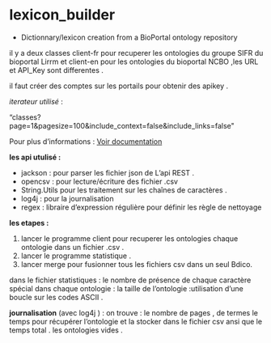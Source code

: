 # lexicon_builder
* Dictionnary/lexicon creation from a BioPortal ontology repository

il y a deux classes  client-fr pour  recuperer les ontologies du groupe SIFR du bioportal Lirrm  et client-en pour les ontologies du bioportal NCBO  ,les  URL et API_Key sont differentes .




il faut créer des comptes sur les portails pour obtenir des apikey  .


*iterateur utilisé* : 

“classes?page=1&pagesize=100&include_context=false&include_links=false"


 Pour plus  d’informations  : 
[ Voir documentation ](http://data.bioontology.org/documentation)


**les api utulisé :**

- jackson : pour parser les fichier json de L’api REST .
- opencsv : pour lecture/écriture des fichier .csv
- String.Utils pour les traitement  sur les chaînes de caractères .
- log4j : pour la journalisation 
- regex : libraire d’expression régulière pour définir les règle de nettoyage 

**les etapes  :**

1. lancer le programme client  pour recuperer les ontologies chaque ontologie dans un fichier .csv .
2. lancer le programme statistique  .
3. lancer merge   pour fusionner tous les fichiers csv dans un seul Bdico.

 dans le fichier statistiques :
le nombre de présence de chaque caractère spécial dans chaque ontologie :
la taille de l’ontologie :utilisation d’une boucle sur les  codes ASCII .

**journalisation** (avec log4j  ) :
on trouve :
le nombre de pages , de termes 
le temps pour récupérer l’ontologie et la stocker dans le fichier csv ansi que le temps total   .
les ontologies vides .
